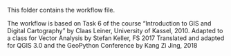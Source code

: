 This folder contains the workflow file.

The workflow is based on Task 6 of the course “Introduction to GIS and Digital Cartography” by Claas Leiner, University of Kassel, 2010.
Adapted to a class for Vector Analysis by Stefan Keller, FS 2017
Translated and adapted for QGIS 3.0 and the GeoPython Conference by Kang Zi Jing, 2018
